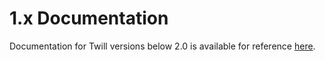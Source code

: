 # 1.x Documentation

Documentation for Twill versions below 2.0 is available for reference [here](/docs/1.x).
